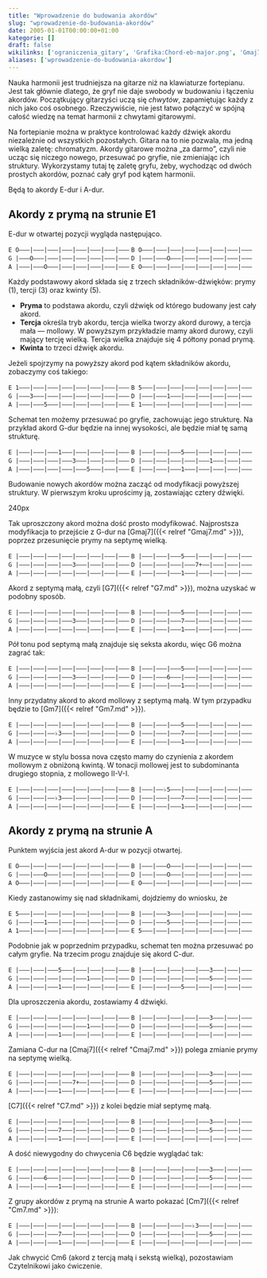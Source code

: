 ```yaml
---
title: "Wprowadzenie do budowania akordów"
slug: "wprowadzenie-do-budowania-akordów"
date: 2005-01-01T00:00:00+01:00
kategorie: []
draft: false
wikilinks: ['ograniczenia_gitary', 'Grafika:Chord-eb-major.png', 'Gmaj7', 'G7', 'G6', 'Gm7', 'II-V-I', 'Cmaj7', 'C7', 'C6', 'Cm7', 'Cm6']
aliases: ['wprowadzenie-do-budowania-akordow']
---
```

Nauka harmonii jest trudniejsza na gitarze niż na klawiaturze
fortepianu. Jest tak głównie dlatego, że gryf nie daje
swobody<!-- link nie odnosił się do niczego --> w budowaniu i łączeniu akordów.
Początkujący gitarzyści uczą się *chwytów*, zapamiętując każdy z nich
jako coś osobnego. Rzeczywiście, nie jest łatwo połączyć w spójną całość
wiedzę na temat harmonii z chwytami gitarowymi.

Na fortepianie można w praktyce kontrolować każdy dźwięk akordu
niezależnie od wszystkich pozostałych. Gitara na to nie pozwala, ma
jedną wielką zaletę: chromatyzm. Akordy gitarowe można „za darmo”, czyli
nie ucząc się niczego nowego, przesuwać po gryfie, nie zmieniając ich
struktury. Wykorzystamy tutaj tę zaletę gryfu, żeby, wychodząc od dwóch
prostych akordów, poznać cały gryf pod kątem harmonii.

Będą to akordy E-dur i A-dur.

## Akordy z prymą na strunie E1

E-dur w otwartej pozycji wygląda następująco.

`E O―――|―――|―――|―――|―――|―――|―――|―――`
`B O―――|―――|―――|―――|―――|―――|―――|―――`
`G |―――O―――|―――|―――|―――|―――|―――|―――`
`D |―――|―――O―――|―――|―――|―――|―――|―――`
`A |―――|―――O―――|―――|―――|―――|―――|―――`
`E O―――|―――|―――|―――|―――|―――|―――|―――`

Każdy podstawowy akord składa się z trzech składników-dźwięków: prymy
(1), tercji (3) oraz kwinty (5).

  - **Pryma** to podstawa akordu, czyli dźwięk od którego budowany jest
    cały akord.
  - **Tercja** określa tryb akordu, tercja wielka tworzy akord durowy, a
    tercja mała ― mollowy. W powyższym przykładzie mamy akord durowy,
    czyli mający tercję wielką. Tercja wielka znajduje się 4 półtony
    ponad prymą.
  - **Kwinta** to trzeci dźwięk akordu.

Jeżeli spojrzymy na powyższy akord pod kątem składników akordu,
zobaczymy coś takiego:

`E 1―――|―――|―――|―――|―――|―――|―――|―――`
`B 5―――|―――|―――|―――|―――|―――|―――|―――`
`G |―――3―――|―――|―――|―――|―――|―――|―――`
`D |―――|―――1―――|―――|―――|―――|―――|―――`
`A |―――|―――5―――|―――|―――|―――|―――|―――`
`E 1―――|―――|―――|―――|―――|―――|―――|―――`

Schemat ten możemy przesuwać po gryfie, zachowując jego strukturę. Na
przykład akord G-dur będzie na innej wysokości, ale będzie miał tę samą
strukturę.

`E |―――|―――|―――1―――|―――|―――|―――|―――`
`B |―――|―――|―――5―――|―――|―――|―――|―――`
`G |―――|―――|―――|―――3―――|―――|―――|―――`
`D |―――|―――|―――|―――|―――1―――|―――|―――`
`A |―――|―――|―――|―――|―――5―――|―――|―――`
`E |―――|―――|―――1―――|―――|―――|―――|―――`

Budowanie nowych akordów można zacząć od modyfikacji powyższej
struktury. W pierwszym kroku uprościmy ją, zostawiając cztery dźwięki.

240px<!-- link nie odnosił się do niczego -->

Tak uproszczony akord można dość prosto modyfikować. Najprostsza
modyfikacja to przejście z G-dur na [Gmaj7]({{< relref "Gmaj7.md" >}}), poprzez
przesunięcie prymy na septymę wielką.

`E |―――|―――|―――|―――|―――|―――|―――|―――`
`B |―――|―――|―――5―――|―――|―――|―――|―――`
`G |―――|―――|―――|―――3―――|―――|―――|―――`
`D |―――|―――|―――|―――7+――|―――|―――|―――`
`A |―――|―――|―――|―――|―――|―――|―――|―――`
`E |―――|―――|―――1―――|―――|―――|―――|―――`

Akord z septymą małą, czyli [G7]({{< relref "G7.md" >}}), można uzyskać w podobny
sposób.

`E |―――|―――|―――|―――|―――|―――|―――|―――`
`B |―――|―――|―――5―――|―――|―――|―――|―――`
`G |―――|―――|―――|―――3―――|―――|―――|―――`
`D |―――|―――|―――7―――|―――|―――|―――|―――`
`A |―――|―――|―――|―――|―――|―――|―――|―――`
`E |―――|―――|―――1―――|―――|―――|―――|―――`

Pół tonu pod septymą małą znajduje się seksta akordu, więc
G6<!-- link nie odnosił się do niczego --> można zagrać tak:

`E |―――|―――|―――|―――|―――|―――|―――|―――`
`B |―――|―――|―――5―――|―――|―――|―――|―――`
`G |―――|―――|―――|―――3―――|―――|―――|―――`
`D |―――|―――6―――|―――|―――|―――|―――|―――`
`A |―――|―――|―――|―――|―――|―――|―――|―――`
`E |―――|―――|―――1―――|―――|―――|―――|―――`

Inny przydatny akord to akord mollowy z septymą małą. W tym przypadku
będzie to [Gm7]({{< relref "Gm7.md" >}}).

`E |―――|―――|―――|―――|―――|―――|―――|―――`
`B |―――|―――|―――5―――|―――|―――|―――|―――`
`G |―――|―――|――♭3―――|―――|―――|―――|―――`
`D |―――|―――|―――7―――|―――|―――|―――|―――`
`A |―――|―――|―――|―――|―――|―――|―――|―――`
`E |―――|―――|―――1―――|―――|―――|―――|―――`

W muzyce w stylu bossa nova często mamy do czynienia z akordem mollowym
z obniżoną kwintą. W tonacji mollowej jest to subdominanta drugiego
stopnia, z mollowego II-V-I<!-- link nie odnosił się do niczego -->.

`E |―――|―――|―――|―――|―――|―――|―――|―――`
`B |―――|――♭5―――|―――|―――|―――|―――|―――`
`G |―――|―――|――♭3―――|―――|―――|―――|―――`
`D |―――|―――|―――7―――|―――|―――|―――|―――`
`A |―――|―――|―――|―――|―――|―――|―――|―――`
`E |―――|―――|―――1―――|―――|―――|―――|―――`

## Akordy z prymą na strunie A

Punktem wyjścia jest akord A-dur w pozycji otwartej.

`E O―――|―――|―――|―――|―――|―――|―――|―――`
`B |―――|―――O―――|―――|―――|―――|―――|―――`
`G |―――|―――O―――|―――|―――|―――|―――|―――`
`D |―――|―――O―――|―――|―――|―――|―――|―――`
`A O―――|―――|―――|―――|―――|―――|―――|―――`
`E O―――|―――|―――|―――|―――|―――|―――|―――`

Kiedy zastanowimy się nad składnikami, dojdziemy do wniosku, że

`E 5―――|―――|―――|―――|―――|―――|―――|―――`
`B |―――|―――3―――|―――|―――|―――|―――|―――`
`G |―――|―――1―――|―――|―――|―――|―――|―――`
`D |―――|―――5―――|―――|―――|―――|―――|―――`
`A 1―――|―――|―――|―――|―――|―――|―――|―――`
`E 5―――|―――|―――|―――|―――|―――|―――|―――`

Podobnie jak w poprzednim przypadku, schemat ten można przesuwać po
całym gryfie. Na trzecim progu znajduje się akord C-dur.

`E |―――|―――|―――5―――|―――|―――|―――|―――`
`B |―――|―――|―――|―――|―――3―――|―――|―――`
`G |―――|―――|―――|―――|―――1―――|―――|―――`
`D |―――|―――|―――|―――|―――5―――|―――|―――`
`A |―――|―――|―――1―――|―――|―――|―――|―――`
`E |―――|―――|―――5―――|―――|―――|―――|―――`

Dla uproszczenia akordu, zostawiamy 4 dźwięki.

`E |―――|―――|―――|―――|―――|―――|―――|―――`
`B |―――|―――|―――|―――|―――3―――|―――|―――`
`G |―――|―――|―――|―――|―――1―――|―――|―――`
`D |―――|―――|―――|―――|―――5―――|―――|―――`
`A |―――|―――|―――1―――|―――|―――|―――|―――`
`E |―――|―――|―――|―――|―――|―――|―――|―――`

Zamiana C-dur na [Cmaj7]({{< relref "Cmaj7.md" >}}) polega zmianie prymy na
septymę wielką.

`E |―――|―――|―――|―――|―――|―――|―――|―――`
`B |―――|―――|―――|―――|―――3―――|―――|―――`
`G |―――|―――|―――|―――7+――|―――|―――|―――`
`D |―――|―――|―――|―――|―――5―――|―――|―――`
`A |―――|―――|―――1―――|―――|―――|―――|―――`
`E |―――|―――|―――|―――|―――|―――|―――|―――`

[C7]({{< relref "C7.md" >}}) z kolei będzie miał septymę małą.

`E |―――|―――|―――|―――|―――|―――|―――|―――`
`B |―――|―――|―――|―――|―――3―――|―――|―――`
`G |―――|―――|―――7―――|―――|―――|―――|―――`
`D |―――|―――|―――|―――|―――5―――|―――|―――`
`A |―――|―――|―――1―――|―――|―――|―――|―――`
`E |―――|―――|―――|―――|―――|―――|―――|―――`

A dość niewygodny do chwycenia C6<!-- link nie odnosił się do niczego --> będzie wyglądać tak:

`E |―――|―――|―――|―――|―――|―――|―――|―――`
`B |―――|―――|―――|―――|―――3―――|―――|―――`
`G |―――|―――6―――|―――|―――|―――|―――|―――`
`D |―――|―――|―――|―――|―――5―――|―――|―――`
`A |―――|―――|―――1―――|―――|―――|―――|―――`
`E |―――|―――|―――|―――|―――|―――|―――|―――`

Z grupy akordów z prymą na strunie A warto pokazać
[Cm7]({{< relref "Cm7.md" >}}):

`E |―――|―――|―――|―――|―――|―――|―――|―――`
`B |―――|―――|―――|――♭3―――|―――|―――|―――`
`G |―――|―――|―――7―――|―――|―――|―――|―――`
`D |―――|―――|―――|―――|―――5―――|―――|―――`
`A |―――|―――|―――1―――|―――|―――|―――|―――`
`E |―――|―――|―――|―――|―――|―――|―――|―――`

Jak chwycić Cm6<!-- link nie odnosił się do niczego --> (akord z tercją małą i sekstą wielką),
pozostawiam Czytelnikowi jako ćwiczenie.